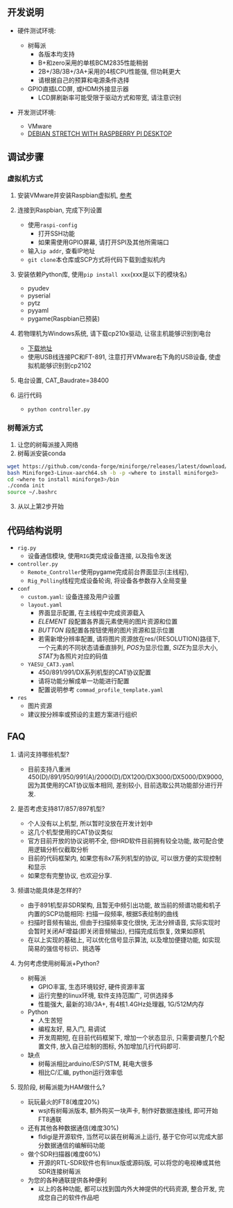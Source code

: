 ## 开发说明

- 硬件测试环境:
    - 树莓派
        - 各版本均支持
        - B+和zero采用的单核BCM2835性能稍弱
        - 2B+/3B/3B+/3A+采用的4核CPU性能强, 但功耗更大
        - 请根据自己的预算和电源条件选择
    - GPIO直插LCD屏, 或HDMI外接显示器
        - LCD屏刷新率可能受限于驱动方式和带宽, 请注意识别
    
- 开发测试环境:
    - VMware
    - [DEBIAN STRETCH WITH RASPBERRY PI DESKTOP](https://www.raspberrypi.org/downloads/raspberry-pi-desktop/ "下载地址")

## 调试步骤

### 虚拟机方式

1. 安装VMware并安装Raspbian虚拟机, [参考](https://www.jianshu.com/p/1a65cb0b8f58 "安装参考")

2. 连接到Raspbian, 完成下列设置
    - 使用`raspi-config`
        - 打开SSH功能
        - 如果需使用GPIO屏幕, 请打开SPI及其他所需端口
    - 输入`ip addr`, 查看IP地址
    - `git clone`本仓库或SCP方式将代码下载到虚拟机内

3. 安装依赖Python库, 使用`pip install xxx`(xxx是以下的模块名)
    - pyudev
    - pyserial
    - pytz
    - pyyaml
    - pygame(Raspbian已预装)
    
4. 若物理机为Windows系统, 请下载cp210x驱动, 让宿主机能够识别到电台
    - [下载地址](https://www.silabs.com/products/development-tools/software/usb-to-uart-bridge-vcp-drivers "cp210x驱动下载地址")
    - 使用USB线连接PC和FT-891, 注意打开VMware右下角的USB设备, 使虚拟机能够识别到cp2102

5. 电台设置, CAT_Baudrate=38400

6. 运行代码
    - `python controller.py`

### 树莓派方式

1. 让您的树莓派接入网络
2. 树莓派安装conda
```bash
wget https://github.com/conda-forge/miniforge/releases/latest/download/Miniforge3-Linux-aarch64.sh
bash Miniforge3-Linux-aarch64.sh -b -p <where to install miniforge3>
cd <where to install miniforge3>/bin
./conda init
source ~/.bashrc
```
3. 从以上第2步开始


## 代码结构说明

- `rig.py`
    - 设备通信模块, 使用`RIG`类完成设备连接, 以及指令发送
- `controller.py`
    - `Remote_Controller`使用pygame完成前台界面显示(主线程), 
    - `Rig_Polling`线程完成设备轮询, 将设备各参数存入全局变量
- `conf`
    - `custom.yaml`: 设备连接及用户设置
    - `layout.yaml`
        - 界面显示配置, 在主线程中完成资源载入
        - *ELEMENT* 段配置各界面元素使用的图片资源和位置
        - *BUTTON* 段配置各按钮使用的图片资源和显示位置
        - 若需新增分辨率配置, 请将图片资源放在res/{RESOLUTION}路径下, 一个元素的不同状态请垂直排列, *POS*为显示位置, *SIZE*为显示大小, *STAT*为各照片对应的码值
    - `YAESU_CAT3.yaml`
        - 450/891/991/DX系列机型的CAT协议配置
        - 请将功能分解成单一功能进行配置
        - 配置说明参考 `commad_profile_template.yaml`
- `res`
    - 图片资源
    - 建议按分辨率或预设的主题方案进行组织

## FAQ

1. 请问支持哪些机型?

    - 目前支持八重洲450(D)/891/950/991(A)/2000(D)/DX1200/DX3000/DX5000/DX9000, 因为其使用的CAT协议版本相同, 差别较小, 目前选取公共功能部分进行开发.

2. 是否考虑支持817/857/897机型?

    - 个人没有以上机型, 所以暂时没放在开发计划中
    - 这几个机型使用的CAT协议类似
    - 官方目前开放的协议说明不全, 但HRD软件目前拥有较全功能, 故可配合使用逻辑分析仪截取分析
    - 目前的代码框架内, 如果您有8x7系列机型的协议, 可以很方便的实现控制和显示
    - 如果您有完整协议, 也欢迎分享.


3. 频谱功能具体是怎样的?

    - 由于891机型非SDR架构, 且暂无中频引出功能, 故当前的频谱功能和机子内置的SCP功能相同: 扫描一段频率, 根据S表绘制的曲线
    - 扫描时音频有输出, 但由于扫描频率变化很快, 无法分辨语音, 实际实现时会暂时关闭AF增益(即关闭音频输出), 扫描完成后恢复, 效果如原机
    - 在以上实现的基础上, 可以优化信号显示算法, 以及增加便捷功能, 如实现简易的强信号标识、挑选等

4. 为何考虑使用树莓派+Python?

    - 树莓派
        - GPIO丰富, 生态环境较好, 硬件资源丰富
        - 运行完整的linux环境, 软件支持范围广, 可供选择多
        - 性能强大, 最新的3B/3A+, 有4核1.4GHz处理器, 1G/512M内存
    - Python
        - 人生苦短
        - 编程友好, 易入门, 易调试
        - 开发周期短, 在目前代码框架下, 增加一个状态显示, 只需要调整几个配置文件, 放入自己绘制的图标, 外加增加几行代码即可.
    - 缺点
        - 树莓派相比arduino/ESP/STM, 耗电大很多
        - 相比C/汇编, python运行效率低

5. 现阶段, 树莓派能为HAM做什么?

    - 玩玩最火的FT8(难度20%)
        - wsjt有树莓派版本, 额外购买一块声卡, 制作好数据连接线, 即可开始FT8通联
    - 还有其他各种数据通信(难度30%)
        - fldigi是开源软件, 当然可以装在树莓派上运行, 基于它你可以完成大部分数据通信的编解码功能
    - 做个SDR扫描器(难度60%)
        - 开源的RTL-SDR软件也有linux版或源码版, 可以将您的电视棒或其他SDR连接树莓派
    - 为您的各种通联提供各种便利
        - 以上的各种功能, 都可以找到国内外大神提供的代码资源, 整合开发, 完成您自己的软件作品吧

